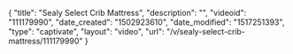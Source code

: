{
    "title": "Sealy Select Crib Mattress",
    "description": "",
    "videoid": "111179990",
    "date_created": "1502923610",
    "date_modified": "1517251393",
    "type": "captivate",
    "layout": "video",
    "url": "\/v\/sealy-select-crib-mattress\/111179990"
}